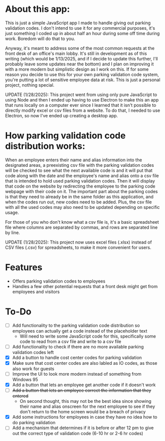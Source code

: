 # About this app:
This is just a simple JavaScript app I made to handle giving out parking validation codes. I don't intend to use it for any commercial purposes, 
it's just something I coded up in about half an hour during some off time during work. Boredom will do that to you.

Anyway, it's meant to address some of the most common requests at the front desk of an office's main lobby. It's still in development as 
of this writing (which would be 1/13/2025, and if I decide to update this further, I'll probably leave some updates near the bottom) and
I plan on improving it with a more modern but simplistic design as I work on this. If for some reason you decide to use this for your
own parking validation code system, you're putting a lot of sensitive employee data at risk. This is just a personal project, nothing
special.

UPDATE (1/28/2025): This project went from using only pure JavaScript to using Node and then I ended up having to use Electron to make this an app that runs locally on a computer ever since I learned that it isn't possible to directly modify excel or csv files from a website. To do that, I needed to use Electron, so now I've ended up creating a desktop app.

# How parking validation code distribution works:
When an employee enters their name and alias information into the designated areas, a preexisting csv file with the parking validation codes 
will be checked to see what the next available code is and it will put that code along with the date and the employee's name and alias onto a csv file
that is intended to hold used parking validation codes. Then it will display that code on the website by redirecting the employee to the 
parking code webpage with their code on it. The important part about the parking codes is that they need to already be in the same folder as
this application, and when the codes run out, new codes need to be added. Plus, the csv file with all the used codes may also need to be updated
depending on specific usage.

For those of you who don't know what a csv file is, it's a basic spreadsheet file where columns are separated by commas, and rows are separated
line by line.

UPDATE (1/28/2025): This project now uses excel files (.xlsx) instead of CSV files (.csv) for spreadsheets, to make it more convenient for users.

# Features
- Offers parking validation codes to employees
- Handles a few other potential requests that a front desk might get from employees and visitors

# To-Do
- [ ] Add functionality to the parking validation code distribution so employees can actually get a code instead of the placeholder text
  - Will need to write some JavaScript code for this, specifically some code to read from a csv file and write to a csv file
- [ ] Add functionality to check if there are no more available parking validation codes left
- [x] Add a button to handle cost center codes for parking validation
- [x] Make sure that cost center codes are also labled as IO codes, as those also work for guests
- [ ] Improve the UI to look more modern instead of something from Windows 95
- [x] Add a button that lets an employee get another code if it doesn't work
- [ ] ~~Add a button that lets an employee correct the information that they entered~~
  - On second thought, this may not be the best idea since showing their name and alias onscreen for the next employee to see if they don't return to the home screen would be a breach of privacy
- [x] Add some instructions for employees in case they have no idea how to do parking validation
- [ ] Add a mechanism that determines if it is before or after 12 pm to give out the correct type of validation code (6-10 hr or 2-6 hr codes)